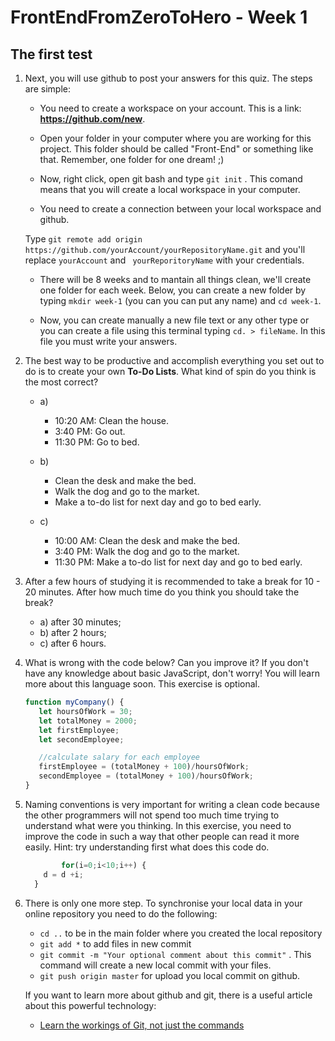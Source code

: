 # FrontEndFromZeroToHero - Week 1

## The first test

1. Next, you will use github to post your answers for this quiz. The steps are simple:

    * You need to create a workspace on your account. This is a link: **https://github.com/new**.
    
    * Open your folder in your computer where you are working for this project. This folder should be called "Front-End" or something like that. Remember, one folder for one dream! ;)
    
    * Now, right click, open git bash and type `` git init `` . This comand means that you will create a local workspace in your computer. 
    
    * You need to create a connection between your local workspace and github.
    
    Type `` git remote add origin https://github.com/yourAccount/yourRepositoryName.git `` and you'll replace ``yourAccount`` and `` yourReporitoryName`` with your credentials.
    
    * There will be 8 weeks and to mantain all things clean, we'll create one folder for each week. Below, you can create a new folder by typing ``mkdir week-1`` (you can you can put any name) and ``cd week-1``. 
    
    * Now, you can create manually a new file text or any other type or you can create a file using this terminal typing ``cd. > fileName``. In this file you must write your answers. 

2. The best way to be productive and accomplish everything you set out to do is to create your own **To-Do Lists**. What kind of spin do you think is the most correct?  
    
    * a)
        * 10:20 AM: Clean the house.
        * 3:40 PM: Go out.
        * 11:30 PM: Go to bed.
        
    * b) 
        * Clean the desk and make the bed.
        * Walk the dog and go to the market.
        * Make a to-do list for next day and go to bed early.
        
    * c)
        * 10:00 AM: Clean the desk and make the bed.
        * 3:40 PM: Walk the dog and go to the market.
        * 11:30 PM: Make a to-do list for next day and go to bed early.
   
3. After a few hours of studying it is recommended to take a break for 10 - 20 minutes. After how much time do you think you should take the break?
    * a) after 30 minutes;
    * b) after 2 hours;
    * c) after 6 hours.
    
4. What is wrong with the code below? Can you improve it? If you don't have any knowledge about basic JavaScript, don't worry! You will learn more about this language soon. This exercise is optional. 
 
    ```javascript
    function myCompany() {
       let hoursOfWork = 30;
       let totalMoney = 2000;
       let firstEmployee;
       let secondEmployee;

       //calculate salary for each employee
       firstEmployee = (totalMoney + 100)/hoursOfWork;
       secondEmployee = (totalMoney + 100)/hoursOfWork;
   }
   ```
5. Naming conventions is very important for writing a clean code because the other programmers will not spend too much time trying to understand what were you thinking. In this exercise, you need to improve the code in such a way that other people can read it more easily. Hint: try understanding first what does this code do. 
   ```javascript
           for(i=0;i<10;i++) {
       d = d +i;
     }
   ```    

6. There is only one more step. To synchronise your local data in your online repository you need to do the following: 

    * ``cd ..`` to be in the main folder where you created the local repository
    * ``git add *`` to add files in new commit
    * ``git commit -m "Your optional comment about this commit"`` . This command will create a new local commit with your files.
    * ``git push origin master`` for upload you local commit on github.
       
    If you want to learn more about github and git, there is a useful article about this powerful technology: 
    * [Learn the workings of Git, not just the commands](https://www.ibm.com/developerworks/library/d-learn-workings-git)
